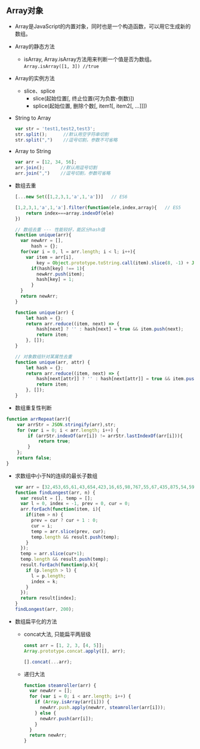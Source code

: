 ## Array对象

* Array是JavaScript的内置对象，同时也是一个构造函数，可以用它生成新的数组。

* Array的静态方法

  - isArray, Array.isArray方法用来判断一个值是否为数组。  
    `Array.isArray([1, 3]) //true`

* Array的实例方法

  - slice、splice
    + slice(起始位置[, 终止位置(可为负数-倒数)])
    + splice(起始位置, 删除个数[, item1[, item2[, ...]]])

* String to Array  

  ```js
  var str = 'test1,test2,test3';
  str.split();      //默认用空字符串切割
  str.split(",")    //逗号切割，参数不可省略
  ```

* Array to String
  ```js
  var arr = [12, 34, 56];
  arr.join();      //默认用逗号切割
  arr.join(",")    //逗号切割，参数可省略
  ```

* 数组去重

  ```js
  [...new Set([1,2,3,1,'a',1,'a'])]   // ES6

  [1,2,3,1,'a',1,'a'].filter(function(ele,index,array){   // ES5
      return index===array.indexOf(ele)
  })

  // 数组去重 --- 性能较好，能区分hash值
  function unique(arr){
    var newArr = [],
        hash = {};
    for(var i = 0, l = arr.length; i < l; i++){
      var item = arr[i],
          key = Object.prototype.toString.call(item).slice(8, -1) + JSON.stringify(item);
        if(hash[key] !== 1){
          newArr.push(item);
          hash[key] = 1;
        }
    }
    return newArr;
  }

  function unique(arr) {
      let hash = {};
      return arr.reduce((item, next) => {
          hash[next] ? '' : hash[next] = true && item.push(next);
          return item;
      }, []);
  }

  // 对象数组针对某属性去重
  function unique(arr, attr) {
      let hash = {};
      return arr.reduce((item, next) => {
          hash[next[attr]] ? '' : hash[next[attr]] = true && item.push(next);
          return item;
      }, []);
  }
  ```

* 数组重复性判断

```js
function arrRepeat(arr){
    var arrStr = JSON.stringify(arr),str;
    for (var i = 0; i < arr.length; i++) {
        if (arrStr.indexOf(arr[i]) != arrStr.lastIndexOf(arr[i])){
            return true;
        }
    };
    return false;
}
```

* 求数组中小于N的连续的最长子数组

  ```js
  var arr = [32,453,65,61,43,654,423,16,65,98,767,55,67,435,875,54,597,322,201,199,183];
  function findLongest(arr, n) {
    var result = [], temp = [];
    var l = 0, index = -1, prev = 0, cur = 0;
    arr.forEach(function(item, i){
      if(item > n) {
        prev = cur ? cur + 1 : 0;
        cur = i;
        temp = arr.slice(prev, cur);
        temp.length && result.push(temp);
      }
    });
    temp = arr.slice(cur+1);
    temp.length && result.push(temp);
    result.forEach(function(p,k){
      if (p.length > l) {
        l = p.length;
        index = k;
      }
    });
    return result[index];
  }
  findLongest(arr, 200);
  ```

* 数组扁平化的方法

  - concat大法, 只能扁平两层级

    ```js
    const arr = [1, 2, 3, [4, 5]];
    Array.prototype.concat.apply([], arr);

    [].concat(...arr);
    ```

  - 递归大法

    ```js
    function steamroller(arr) {
      var newArr = [];
      for (var i = 0; i < arr.length; i++) {
        if (Array.isArray(arr[i])) {
          newArr.push.apply(newArr, steamroller(arr[i]));
        } else {
          newArr.push(arr[i]);
        }
      }
      return newArr;
    }
    ```
